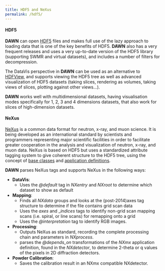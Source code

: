```yaml
---
title: HDF5 and NeXus
permalink: /hdf5/
---
```


#### HDF5

**DAWN** can open [HDF5](https://www.hdfgroup.org/solutions/hdf5/) files and makes full use of the lazy approach to loading data that is one of the key benefits of HDF5. **DAWN** also has a very frequent releases and uses a very up-to-date version of the HDF5 library (supporting SWMR and virtual datasets), and includes a number of filters for decompression.

The DataVis perspective in **DAWN** can be used as an alternative to [HDFView](https://support.hdfgroup.org/products/java/hdfview/), and supports viewing the HDF5 tree as well as advanced visualization of HDF5 datasets (taking slices, rendering as volumes, taking views of slices, plotting against other views...).

**DAWN** works well with multidimensional datasets, having visualisation modes specifically for 1, 2, 3 and 4 dimensions datasets, that also work for slices of high-dimension datasets.

#### NeXus

[NeXus](https://www.nexusformat.org/) is a common data format for neutron, x-ray, and muon science. It is being developed as an international standard by scientists and programmers representing major scientific facilities in order to facilitate greater cooperation in the analysis and visualization of neutron, x-ray, and muon data. NeXus is based on HDF5 but uses a standardized attribute tagging system to give coherent structure to the HDF5 tree, using the concept of [base classes](http://download.nexusformat.org/doc/html/classes/base_classes/index.html) and [application definitions](http://download.nexusformat.org/doc/html/classes/applications/index.html).

**DAWN** parses NeXus tags and supports NeXus in the following ways:

- **DataVis**:
   * Uses the _@default_ tag in _NXentry_ and _NXroot_ to determine which dataset to show as default
- **Mapping**:
   * Finds all _NXdata_ groups and looks at the (post-2014)axes tag structure to determine if the file contains grid scan data
   * Uses the _axes_ and __indices_ tags to identify non-grid scan mapping scans (i.e. spiral, or line scans) for remapping onto a grid
   * Uses the _@interpretation_ tag to identify RGB images.
- **Processing**:
   * Outputs NeXus as standard, recording the complete processing chain and parameters in _NXprocess_.
   * parses the _@depends_on_ transformations of the _NXmx_ application definition, found in the _NXdetector_, to determine 2-theta or q values of the pixels in 2D diffraction detectors.
- **Powder Calibration**:
   * Saves the calibration result in an NXmx compatible NXdetector. 
